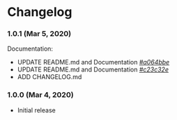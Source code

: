 # Changelog

### 1.0.1 (Mar 5, 2020)

Documentation:

-	UPDATE README.md and Documentation *[#a064bbe](https://github.com/mahsumurebe/jrpc-client/commit/a064bbe)*
-	UPDATE README.md and Documentation *[#c23c32e](https://github.com/mahsumurebe/jrpc-client/commit/c23c32e)*
-   ADD CHANGELOG.md

### 1.0.0 (Mar 4, 2020)

-	Initial release